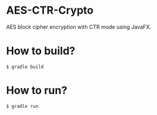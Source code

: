 # AES-CTR-Crypto
AES block cipher encryption with CTR mode using JavaFX.

# How to build?
```
$ gradle build
```

# How to run?
```
$ gradle run
```

